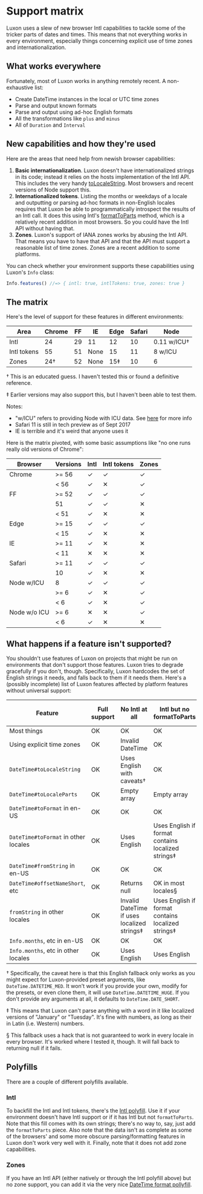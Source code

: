 # Support matrix

Luxon uses a slew of new browser Intl capabilities to tackle some of the tricker parts of dates and times. This means that not everything works in every environment, especially things concerning explicit use of time zones and internationalization.

## What works everywhere

Fortunately, most of Luxon works in anything remotely recent. A non-exhaustive list:

 * Create DateTime instances in the local or UTC time zones
 * Parse and output known formats
 * Parse and output using ad-hoc English formats
 * All the transformations like `plus` and `minus`
 * All of `Duration` and `Interval`

## New capabilities and how they're used

Here are the areas that need help from newish browser capabilities:

 1. **Basic internationalization**. Luxon doesn't have internationalized strings in its code; instead it relies on the hosts implementation of the Intl API. This includes the very handy [toLocaleString](../class/src/datetime.js~DateTime.html#instance-method-toLocaleString). Most browsers and recent versions of Node support this.
 1. **Internationalized tokens**. Listing the months or weekdays of a locale and outputting or parsing ad-hoc formats in non-English locales requires that Luxon be able to programmatically introspect the results of an Intl call. It does this using Intl's [formatToParts](https://developer.mozilla.org/en-US/docs/Web/JavaScript/Reference/Global_Objects/DateTimeFormat/formatToParts) method, which is a relatively recent addition in most browsers. So you could have the Intl API without having that.
 1. **Zones**. Luxon's support of IANA zones works by abusing the Intl API. That means you have to have that API and that the API must support a reasonable list of time zones. Zones are a recent addition to some platforms.

You can check whether your environment supports these capabilities using Luxon's `Info` class:

```js
Info.features() //=> { intl: true, intlTokens: true, zones: true }
```

## The matrix

Here's the level of support for these features in different environments:

| Area        | Chrome | FF | IE   | Edge | Safari | Node        |
|-------------|--------|----|------|------|--------|-------------|
| Intl        |     24 | 29 | 11   |   12 |     10 | 0.11 w/ICU† |
| Intl tokens |     55 | 51 | None |   15 |     11 | 8 w/ICU     |
| Zones       |    24† | 52 | None |  15‡ |     10 | 6           |

† This is an educated guess. I haven't tested this or found a definitive reference.

‡ Earlier versions may also support this, but I haven't been able to test them.

Notes:
 * "w/ICU" refers to providing Node with ICU data. See [here](https://github.com/nodejs/node/wiki/Intl) for more info
 * Safari 11 is still in tech preview as of Sept 2017
 * IE is terrible and it's weird that anyone uses it
 
Here is the matrix pivoted, with some basic assumptions like "no one runs really old versions of Chrome":

| Browser      | Versions | Intl | Intl tokens | Zones |
|--------------|----------|------|-------------|-------|
| Chrome       | >= 56    | ✓    | ✓           | ✓     |
|              | < 56     | ✓    | ✕           | ✓     |
| FF           | >= 52    | ✓    | ✓           | ✓     |
|              | 51       | ✓    | ✓           | ✕     |
|              | < 51     | ✓    | ✕           | ✕     |
| Edge         | >= 15    | ✓    | ✓           | ✓     |
|              | < 15     | ✓    | ✕           | ✕     |
| IE           | >= 11    | ✓    | ✕           | ✕     |
|              | < 11     | ✕    | ✕           | ✕     |
| Safari       | >= 11    | ✓    | ✓           | ✓     |
|              | 10       | ✓    | ✕           | ✕     |
| Node w/ICU   | 8        | ✓    | ✓           | ✓     |
|              | >= 6     | ✓    | ✕           | ✓     |
|              | < 6      | ✓    | ✕           | ✓     |
| Node w/o ICU | >= 6     | ✕    | ✕           | ✓     |
|              | < 6      | ✓    | ✕           | ✕     |

## What happens if a feature isn't supported?

You shouldn't use features of Luxon on projects that might be run on environments that don't support those features. Luxon tries to degrade gracefully if you don't, though. Specifically, Luxon hardcodes the set of English strings it needs, and falls back to them if it needs them. Here's a (possibly incomplete) list of Luxon features affected by platform features without universal support:

| Feature                              | Full support | No Intl at all                              | Intl but no formatToParts                          | No IANA zone support |
|--------------------------------------|--------------|---------------------------------------------|----------------------------------------------------|----------------------|
| Most things                          | OK           | OK                                          | OK                                                 | OK                   |
| Using explicit time zones            | OK           | Invalid DateTime                            | OK                                                 | Invalid DateTime     |
| `DateTime#toLocaleString`            | OK           | Uses English with caveats†                  | OK                                                 | OK                   |
| `DateTime#toLocaleParts`             | OK           | Empty array                                 | Empty array                                        | OK                   |
| `DateTime#toFormat` in en-US         | OK           | OK                                          | OK                                                 | OK                   |
| `DateTime#toFormat` in other locales | OK           | Uses English                                | Uses English if format contains localized strings‡ | OK                   |
| `DateTime#fromString` in en-US       | OK           | OK                                          | OK                                                 | OK                   |
| `DateTime#offsetNameShort`, etc      | OK           | Returns null                                | OK in most locales§                                |                      |
| `fromString` in other locales        | OK           | Invalid DateTime if uses localized strings‡ | Uses English if format contains localized strings‡ | OK                   |
| `Info.months`, etc in en-US          | OK           | OK                                          | OK                                                 | OK                   |
| `Info.months`, etc in other locales  | OK           | Uses English                                | Uses English                                       | OK                   |

† Specifically, the caveat here is that this English fallback only works as you might expect for Luxon-provided preset arguments, like `DateTime.DATETIME_MED`. It won't work if you provide your own, modify for the presets, or even clone them, it will use `DateTime.DATETIME_HUGE`. If you don't provide any arguments at all, it defaults to `DateTime.DATE_SHORT`.

‡ This means that Luxon can't parse anything with a word in it like localized versions of "January" or "Tuesday". It's fine with numbers, as long as their in Latin (i.e. Western) numbers.

§ This fallback uses a hack that is not guaranteed to work in every locale in every browser. It's worked where I tested it, though. It will fall back to returning null if it fails.

## Polyfills

There are a couple of different polyfills available.

### Intl

To backfill the Intl and Intl tokens, there's the [Intl polyfill](https://github.com/andyearnshaw/Intl.js/). Use it if your environment doesn't have Intl support or if it has Intl but not `formatToParts`. Note that this fill comes with its own strings; there's no way to, say, just add the `formatToParts` piece. Also note that the data isn't as complete as some of the browsers' and some more obscure parsing/formatting features in Luxon don't work very well with it. Finally, note that it does not add zone capabilities.

### Zones

If you have an Intl API (either natively or through the Intl polyfill above) but no zone support, you can add it via the very nice [DateTime format pollyfill](https://github.com/yahoo/date-time-format-timezone).
